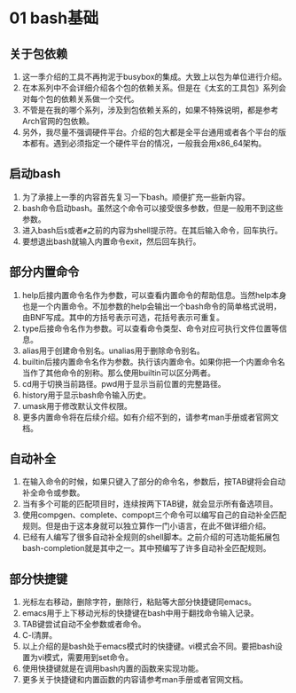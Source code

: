 # 01 bash基础
## 关于包依赖
1. 这一季介绍的工具不再拘泥于busybox的集成。大致上以包为单位进行介绍。
2. 在本系列中不会详细介绍各个包的依赖关系。但是在《太玄的工具包》系列会对每个包的依赖关系做一个交代。
3. 不管是在我的哪个系列，涉及到包依赖关系的，如果不特殊说明，都是参考Arch官网的包依赖。
4. 另外，我尽量不强调硬件平台。介绍的包大都是全平台通用或者各个平台的版本都有。遇到必须指定一个硬件平台的情况，一般我会用x86_64架构。
## 启动bash
1. 为了承接上一季的内容首先复习一下bash。顺便扩充一些新内容。
2. bash命令启动bash。虽然这个命令可以接受很多参数，但是一般用不到这些参数。
3. 进入bash后`$`或者`#`之前的内容为shell提示符。在其后输入命令，回车执行。
4. 要想退出bash就输入内置命令exit，然后回车执行。
## 部分内置命令
1. help后接内置命令名作为参数，可以查看内置命令的帮助信息。当然help本身也是一个内置命令。不加参数的help会输出一个bash命令的简单格式说明，由BNF写成。其中的方括号表示可选，花括号表示可重复。
2. type后接命令名作为参数。可以查看命令类型、命令对应可执行文件位置等信息。
3. alias用于创建命令别名。unalias用于删除命令别名。
4. builtin后接内置命令名作为参数。执行该内置命令。如果你把一个内置命令名当作了其他命令的别称。那么使用builtin可以区分两者。
5. cd用于切换当前路径。pwd用于显示当前位置的完整路径。
6. history用于显示bash命令输入历史。
7. umask用于修改默认文件权限。
8. 更多内置命令将在后续介绍。如有介绍不到的，请参考man手册或者官网文档。
## 自动补全
1. 在输入命令的时候，如果只键入了部分的命令名，参数后，按TAB键将会自动补全命令或参数。
2. 当有多个可能的匹配项目时，连续按两下TAB键，就会显示所有备选项目。
3. 使用compgen、complete、compopt三个命令可以编写自己的自动补全匹配规则。但是由于这本身就可以独立算作一门小语言，在此不做详细介绍。
4. 已经有人编写了很多自动补全规则的shell脚本。之前介绍的可选功能拓展包bash-completion就是其中之一。其中预编写了许多自动补全匹配规则。
## 部分快捷键
1. 光标左右移动，删除字符，删除行，粘贴等大部分快捷键同emacs。
2. emacs用于上下移动光标的快捷键在bash中用于翻找命令输入记录。
3. TAB键尝试自动不全参数或者命令。
4. C-l清屏。
5. 以上介绍的是bash处于emacs模式时的快捷键。vi模式会不同。要把bash设置为vi模式，需要用到set命令。
6. 使用快捷键就是在调用bash内置的函数来实现功能。
7. 更多关于快捷键和内置函数的内容请参考man手册或者官网文档。
